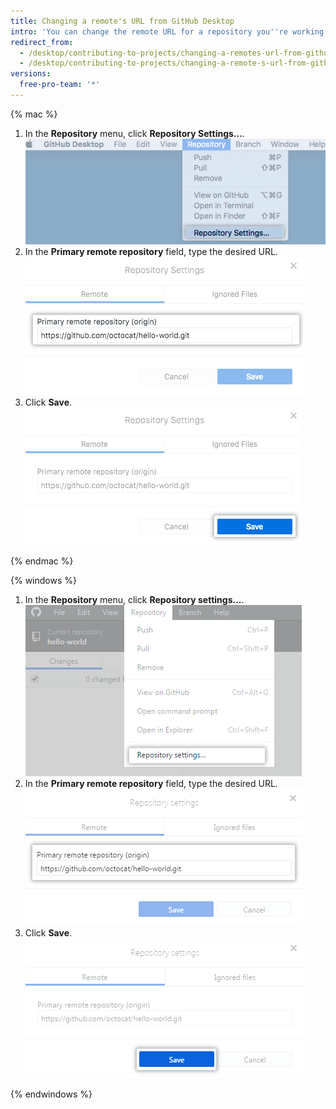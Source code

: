 ```yaml
---
title: Changing a remote's URL from GitHub Desktop
intro: 'You can change the remote URL for a repository you''re working with in {{ site.data.variables.product.prodname_desktop }}. You might do this if the repository has been renamed, or the username or organization that owns the repository has changed.'
redirect_from:
  - /desktop/contributing-to-projects/changing-a-remotes-url-from-github-desktop
  - /desktop/contributing-to-projects/changing-a-remote-s-url-from-github-desktop
versions:
  free-pro-team: '*'
---
```


{% mac %}

1. In the **Repository** menu, click **Repository Settings...**.
![Repository Settings menu option](/assets/images/help/desktop/repository-settings-mac.png)
2. In the **Primary remote repository** field, type the desired URL.
![Primary remote repository field](/assets/images/help/desktop/repository-settings-remote-mac.png)
3. Click **Save**.
![The Save button](/assets/images/help/desktop/repository-settings-save-mac.png)

{% endmac %}

{% windows %}

1. In the **Repository** menu, click **Repository settings...**.
![Repository settings menu option](/assets/images/help/desktop/repository-settings-win.png)
2. In the **Primary remote repository** field, type the desired URL.
![Primary remote repository field](/assets/images/help/desktop/repository-settings-remote-win.png)
3. Click **Save**.
![The Save button](/assets/images/help/desktop/repository-settings-save-win.png)

{% endwindows %}
